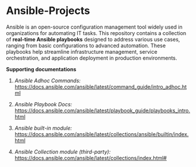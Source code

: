 # Ansible-Projects

Ansible is an open-source configuration management tool widely used in organizations for automating IT tasks. This repository contains a collection of **real-time Ansible playbooks** designed to address various use cases, ranging from basic configurations to advanced automation. These playbooks help streamline infrastructure management, service orchestration, and application deployment in production environments.

**Supporting documentations**
1. _Ansible Adhoc Commands:_ https://docs.ansible.com/ansible/latest/command_guide/intro_adhoc.html
   
2. _Ansible Playbook Docs:_ https://docs.ansible.com/ansible/latest/playbook_guide/playbooks_intro.html

3. _Ansible built-in module:_ https://docs.ansible.com/ansible/latest/collections/ansible/builtin/index.html

4. _Ansible Collection module (third-party):_ https://docs.ansible.com/ansible/latest/collections/index.html# 

